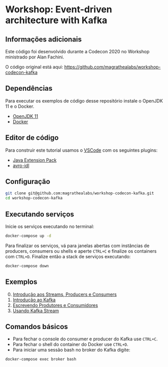 # Workshop: Event-driven architecture with Kafka

## Informações adicionais

Este código foi desenvolvido durante a Codecon 2020 no Workshop ministrado
por Alan Fachini.

O código original está aqui: https://github.com/magrathealabs/workshop-codecon-kafka

## Dependências

Para executar os exemplos de código desse repositório instale o OpenJDK 11 e
o Docker.

* [OpenJDK 11](https://adoptopenjdk.net/installation.html#x64_linux-jdk)
* [Docker](https://docs.docker.com/get-docker/)

## Editor de código

Para construir este tutorial usamos o [VSCode](https://code.visualstudio.com/) com os seguintes plugins:

* [Java Extension Pack](https://marketplace.visualstudio.com/items?itemName=vscjava.vscode-java-pack)
* [avro-idl](https://marketplace.visualstudio.com/items?itemName=streetsidesoftware.avro)

## Configuração

```sh
git clone git@github.com:magrathealabs/workshop-codecon-kafka.git
cd workshop-codecon-kafka
```

## Executando serviços

Inicie os serviços executando no terminal:

```sh
docker-compose up -d
```

Para finalizar os serviços, vá para janelas abertas com instâncias de producers,
consumers ou shells e aperte `CTRL+C` e finalize os containers com `CTRL+D`.
Finalize então a stack de serviços executando:

```sh
docker-compose down
```

## Exemplos

0. [Introdução aos Streams, Producers e Consumers](./basic-shell-streams/README.md)
1. [Introdução ao Kafka](./kafka-introduction/README.md)
2. [Escrevendo Produtores e Consumidores](./kafka-consumer-producer-application/README.md)
3. [Usando Kafka Stream](./kafka-streams/README.md)

## Comandos básicos

* Para fechar o console do consumer e producer do Kafka use `CTRL+C`.
* Para fechar o shell do container do Docker use `CTRL+D`.
* Para iniciar uma sessão bash no broker do Kafka digite:

```sh
docker-compose exec broker bash
```
